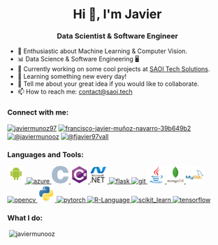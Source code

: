 <h1 align="center">Hi 👋, I'm Javier</h1>
<h3 align="center">Data Scientist & Software Engineer </h3>

- 🧠 Enthusiastic about Machine Learning & Computer Vision.
- 📊 Data Science & Software Engineering 🖥️
- 👔 Currently working on some cool projects at [SAOI Tech Solutions](http://www.saoi.tech).
- 🌱 Learning something new every day!
- 💬 Tell me about your great idea if you would like to collaborate.
- 📫 How to reach me: [contact@saoi.tech](mailto:contact@saoi.tech)

<h3 align="left">Connect with me:</h3>
<p align="left">
<a href="https://twitter.com/javiermunoz97" target="blank"><img align="center" src="https://cdn.jsdelivr.net/npm/simple-icons@3.0.1/icons/twitter.svg" alt="javiermunoz97" height="30" width="40" /></a>
<a href="https://linkedin.com/in/francisco-javier-muñoz-navarro-39b649b2" target="blank"><img align="center" src="https://cdn.jsdelivr.net/npm/simple-icons@3.0.1/icons/linkedin.svg" alt="francisco-javier-muñoz-navarro-39b649b2" height="30" width="40" /></a>
<a href="https://kaggle.com/javiermunooz" target="blank"><img align="center" src="https://cdn.jsdelivr.net/npm/simple-icons@3.0.1/icons/kaggle.svg" alt="@javiermunooz" height="30" width="40" /></a>
<a href="https://medium.com/@fjavier97vall" target="blank"><img align="center" src="https://cdn.jsdelivr.net/npm/simple-icons@3.0.1/icons/medium.svg" alt="@fjavier97vall" height="30" width="40" /></a>
</p>

<h3 align="left">Languages and Tools:</h3>
<p align="left"> <a href="https://developer.android.com" target="_blank"> <img src="https://raw.githubusercontent.com/devicons/devicon/master/icons/android/android-original-wordmark.svg" alt="android" width="40" height="40"/> </a> <a href="https://azure.microsoft.com/en-in/" target="_blank"> <img src="https://www.vectorlogo.zone/logos/microsoft_azure/microsoft_azure-icon.svg" alt="azure" width="40" height="40"/> </a> <a href="https://www.cprogramming.com/" target="_blank"> <img src="https://raw.githubusercontent.com/devicons/devicon/master/icons/c/c-original.svg" alt="c" width="40" height="40"/> </a> <a href="https://www.w3schools.com/cs/" target="_blank"> <img src="https://raw.githubusercontent.com/devicons/devicon/master/icons/csharp/csharp-original.svg" alt="csharp" width="40" height="40"/> </a> <a href="https://dotnet.microsoft.com/" target="_blank"> <img src="https://raw.githubusercontent.com/devicons/devicon/master/icons/dot-net/dot-net-original-wordmark.svg" alt="dotnet" width="40" height="40"/> </a> <a href="https://flask.palletsprojects.com/" target="_blank"> <img src="https://www.vectorlogo.zone/logos/pocoo_flask/pocoo_flask-icon.svg" alt="flask" width="40" height="40"/> </a> <a href="https://git-scm.com/" target="_blank"> <img src="https://www.vectorlogo.zone/logos/git-scm/git-scm-icon.svg" alt="git" width="40" height="40"/> </a> <a href="https://www.java.com" target="_blank"> <img src="https://raw.githubusercontent.com/devicons/devicon/master/icons/java/java-original.svg" alt="java" width="40" height="40"/> </a> <a href="https://www.mongodb.com/" target="_blank"> <img src="https://raw.githubusercontent.com/devicons/devicon/master/icons/mongodb/mongodb-original-wordmark.svg" alt="mongodb" width="40" height="40"/> </a> <a href="https://www.mysql.com/" target="_blank"> <img src="https://raw.githubusercontent.com/devicons/devicon/master/icons/mysql/mysql-original-wordmark.svg" alt="mysql" width="40" height="40"/> </a> <a href="https://opencv.org/" target="_blank"> <img src="https://www.vectorlogo.zone/logos/opencv/opencv-icon.svg" alt="opencv" width="40" height="40"/> </a> <a href="https://www.python.org" target="_blank"> <img src="https://raw.githubusercontent.com/devicons/devicon/master/icons/python/python-original.svg" alt="python" width="40" height="40"/> </a> <a href="https://pytorch.org/" target="_blank"> <img src="https://www.vectorlogo.zone/logos/pytorch/pytorch-icon.svg" alt="pytorch" width="40" height="40"/> </a> <a href="https://www.r-project.org/" target="_blank"> <img src="https://vectorlogo.zone/logos/r-project/r-project-icon.svg" alt="R-Language" width="40" height="40"/> </a> <a href="https://scikit-learn.org/" target="_blank"> <img src="https://upload.wikimedia.org/wikipedia/commons/0/05/Scikit_learn_logo_small.svg" alt="scikit_learn" width="40" height="40"/> </a> <a href="https://www.tensorflow.org" target="_blank"> <img src="https://www.vectorlogo.zone/logos/tensorflow/tensorflow-icon.svg" alt="tensorflow" width="40" height="40"/> </a> </p>

<h3 align="left">What I do:</h3>
<p>&nbsp;<img align="center" src="https://github-readme-stats.vercel.app/api?username=javiermunooz&show_icons=true&theme=radical&locale=en" alt="javiermunooz" /></p>
